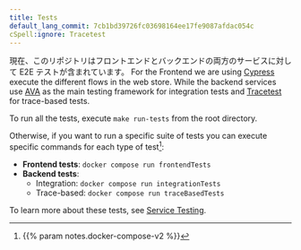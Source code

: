 ```yaml
---
title: Tests
default_lang_commit: 7cb1bd39726fc03698164ee17fe9087afdac054c
cSpell:ignore: Tracetest
---
```


現在、このリポジトリはフロントエンドとバックエンドの両方のサービスに対して E2E テストが含まれています。
For the Frontend we are using [Cypress](https://www.cypress.io/) execute the different flows in the web store. While the backend services use
[AVA](https://avajs.dev) as the main testing framework for integration tests and
[Tracetest](https://tracetest.io/) for trace-based tests.

To run all the tests, execute `make run-tests` from the root directory.

Otherwise, if you want to run a specific suite of tests you can execute specific
commands for each type of test[^1]:

- **Frontend tests**: `docker compose run frontendTests`
- **Backend tests**:
  - Integration: `docker compose run integrationTests`
  - Trace-based: `docker compose run traceBasedTests`

To learn more about these tests, see
[Service Testing](https://github.com/open-telemetry/opentelemetry-demo/tree/main/test).

[^1]: {{% param notes.docker-compose-v2 %}}
